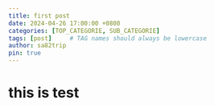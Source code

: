 ```yaml
---
title: first post
date: 2024-04-26 17:00:00 +0800
categories: [TOP_CATEGORIE, SUB_CATEGORIE]
tags: [post]     # TAG names should always be lowercase
author: sa82trip
pin: true
---
```

# this is test
